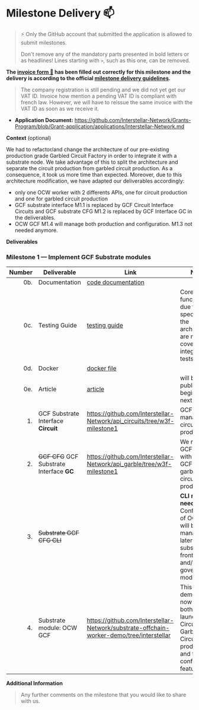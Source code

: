# Milestone Delivery :mailbox:

> ⚡ Only the GitHub account that submitted the application is allowed to submit milestones. 
> 
> Don't remove any of the mandatory parts presented in bold letters or as headlines! Lines starting with `>`, such as this one, can be removed.

**The [invoice form :pencil:](https://docs.google.com/forms/d/e/1FAIpQLSfmNYaoCgrxyhzgoKQ0ynQvnNRoTmgApz9NrMp-hd8mhIiO0A/viewform) has been filled out correctly for this milestone and the delivery is according to the official [milestone delivery guidelines](https://github.com/w3f/Grants-Program/blob/master/docs/milestone-deliverables-guidelines.md).**  

>The company registration is still pending and we did not yet get our VAT ID.
Invoice how mention a pending VAT ID is compliant with french law. However, we will have to reissue the same invoice with the VAT ID as soon as we receive it. 

* **Application Document:** https://github.com/Interstellar-Network/Grants-Program/blob/Grant-application/applications/Interstellar-Network.md

**Context** (optional)

We had to refactor/and change the architecture of our pre-existing production grade Garbled Circuit Factory in order to integrate it with a substrate node. We take advantage  of this to split the architecture and separate the circuit production from garbled circuit production.
 As a consequence, it took us more time than expected. Moreover, due to this architecture modification, we have adapted our deliverables accordingly:
 - only one OCW worker with 2 differents APIs, one for circuit production and one for garbled circuit production
 - GCF substrate interface M1.1 is replaced by GCF Circuit Interface Circuits and GCF substrate CFG M1.2 is replaced by GCF Interface GC in the deliverables.
 - OCW GCF M1.4 will manage both production and configuration. M1.3 not needed anymore.

**Deliverables**


### Milestone 1 — Implement GCF Substrate modules


| Number | Deliverable | Link | Notes  |
| -----: | ----------- | -----------|------------ |
| 0b. | Documentation  |  [code documentation]( https://book.interstellar.gg/M1.html) |   |
| 0c. | Testing Guide | [testing guide](https://book.interstellar.gg/M1.html) | Core functions due to the specificity of the architecture are mainly covered with integration tests |
| 0d. | Docker | [docker file](https://book.interstellar.gg/M1.html) |    |
| 0e. | Article | [article](https://book.interstellar.gg/M1.html)  |   will be published beginning of next week  |  
| 1. | GCF Substrate Interface **Circuit** | https://github.com/Interstellar-Network/api_circuits/tree/w3f-milestone1 |  GCF APIs to manage circuits production. |  
| 2. |~~GCF CFG~~ GCF Substrate Interface **GC** |https://github.com/Interstellar-Network/api_garble/tree/w3f-milestone1 | We replaced GCF CFG with another GCF APIs for garbled circuit production  |  
| 3. | ~~Substrate GCF CFG CLI~~ |  | **CLI not needed**. Configuration of OCW GCF will be managed later with substrate front end and/or governance module | 
| 4. | Substrate module: OCW GCF | https://github.com/Interstellar-Network/substrate-offchain-worker-demo/tree/interstellar | This OCW demo pallet now  manage both the launch of Circuit & Garbled Circuit production and the configuation features
 

**Additional Information**
> Any further comments on the milestone that you would like to share with us.
